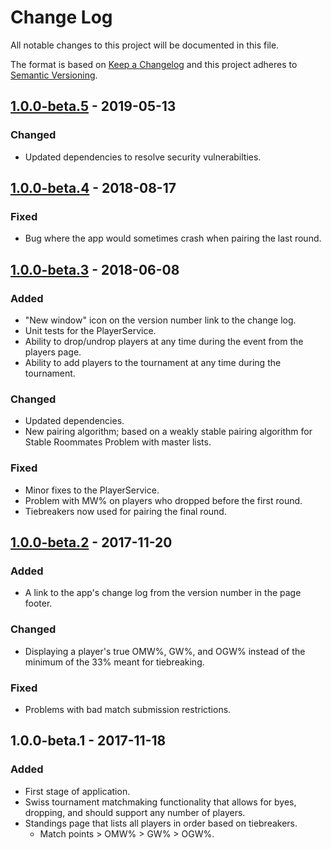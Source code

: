 # Change Log
All notable changes to this project will be documented in this file.

The format is based on [Keep a Changelog](http://keepachangelog.com/) 
and this project adheres to [Semantic Versioning](http://semver.org/).

## [1.0.0-beta.5] - 2019-05-13
### Changed
- Updated dependencies to resolve security vulnerabilties.

## [1.0.0-beta.4] - 2018-08-17
### Fixed
- Bug where the app would sometimes crash when pairing the last round.

## [1.0.0-beta.3] - 2018-06-08
### Added
- "New window" icon on the version number link to the change log.
- Unit tests for the PlayerService.
- Ability to drop/undrop players at any time during the event from the players page.
- Ability to add players to the tournament at any time during the tournament.

### Changed
- Updated dependencies.
- New pairing algorithm; based on a weakly stable pairing algorithm for Stable Roommates Problem with master lists.

### Fixed
- Minor fixes to the PlayerService.
- Problem with MW% on players who dropped before the first round.
- Tiebreakers now used for pairing the final round.

## [1.0.0-beta.2] - 2017-11-20
### Added
- A link to the app's change log from the version number in the page footer.

### Changed
- Displaying a player's true OMW%, GW%, and OGW% instead of the minimum of the 33% meant for tiebreaking.

### Fixed
- Problems with bad match submission restrictions.

## 1.0.0-beta.1 - 2017-11-18
### Added
- First stage of application.
- Swiss tournament matchmaking functionality that allows for byes, dropping, and should support any number of players.
- Standings page that lists all players in order based on tiebreakers.
  - Match points > OMW% > GW% > OGW%.

[Unreleased]: https://github.com/sten626/mirror-match/compare/1.0.0-beta.5...HEAD
[1.0.0-beta.5]: https://github.com/sten626/mirror-match/compare/1.0.0-beta.4...1.0.0-beta.5
[1.0.0-beta.4]: https://github.com/sten626/mirror-match/compare/1.0.0-beta.3...1.0.0-beta.4
[1.0.0-beta.3]: https://github.com/sten626/mirror-match/compare/1.0.0-beta.2...1.0.0-beta.3
[1.0.0-beta.2]: https://github.com/sten626/mirror-match/compare/1.0.0-beta.1...1.0.0-beta.2
